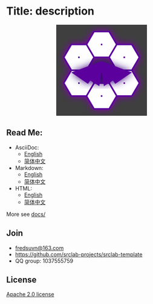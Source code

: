 [//]: # "# ![logo](logo.svg) Title: description"

# Title: description

<p align="center">
<img src="logo.svg"/>
</p>

## Read Me:

- AsciiDoc:
  * [English](docs/README_en.adoc)
  * [简体中文](docs/README_zh.adoc)
- Markdown:
  * [English](docs/README_en.md)
  * [简体中文](docs/README_zh.md)
- HTML:
  * [English](docs/README_en.html)
  * [简体中文](docs/README_zh.html)

More see [docs/](docs/)

## Join

* fredsuvn@163.com
* https://github.com/srclab-projects/srclab-template
* QQ group: 1037555759

## License

[Apache 2.0 license][license]

[license]: https://www.apache.org/licenses/LICENSE-2.0.html